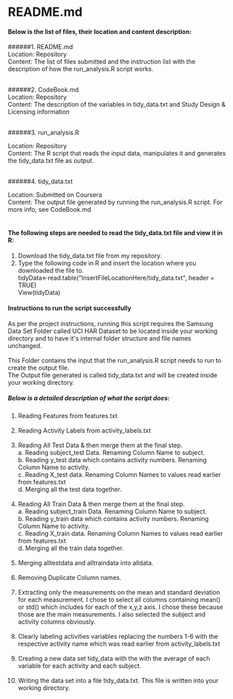 # README.md

#### Below is the list of files, their location and content description:

######1. README.md <br />
Location: Repository <br />
Content: The list of files submitted and the instruction list with the description of how the run_analysis.R script works. <br /><br />

######2. CodeBook.md <br />
Location: Repository <br />
Content: The description of the variables in tidy_data.txt and Study Design & Licensing information <br /><br />

######3. run_analysis.R <br />

Location: Repository <br />
Content: The R script that reads the input data, manipulates it and generates the tidy_data.txt file as output. <br /><br />

######4. tidy_data.txt <br />

Location: Submitted on Coursera <br />
Content: The output file generated by running the run_analysis.R script. For more info, see CodeBook.md <br /><br />

#### The following steps are needed to read the tidy_data.txt file and view it in R: <br />

1. Download the tidy_data.txt file from my repository. <br />
2. Type the following code in R and insert the location where you downloaded the file to. <br />
tidyData<-read.table("InsertFileLocationHere/tidy_data.txt", header = TRUE)  <br />
View(tidyData) <br />

#### Instructions to run the script successfully

As per the project instructions, running this script requires the Samsung Data Set Folder called UCI HAR Dataset to be located inside your working directory and to have it's internal folder structure and file names unchanged. <br /> <br />
This Folder contains the input that the run_analysis.R script needs to run to create the output file. <br />
The Output file generated is called tidy_data.txt and will be created inside your working directory.
<br />

##### Below is a detailed description of what the script does: <br />

1. Reading Features from features.txt <br /><br />
2. Reading Activity Labels from activity_labels.txt <br /><br />
3. Reading All Test Data & then merge them at the final step. <br />
  a. Reading subject_test Data. Renaming Column Name to subject. <br />
  b. Reading y_test data which contains activity numbers. Renaming Column Name to activity. <br />
  c. Reading X_test data. Renaming Column Names to values read earlier from features.txt       
  d. Merging all the test data together. <br /><br />
4. Reading All Train Data & then merge them at the final step. <br />
  a. Reading subject_train Data. Renaming Column Name to subject. <br />
  b. Reading y_train data which contains activity numbers. Renaming Column Name to activity. <br />
  c. Reading X_train data. Renaming Column Names to values read earlier from features.txt <br />
  d. Merging all the train data together. <br /><br />
5. Merging alltestdata and alltraindata into alldata. <br /><br />
6. Removing Duplicate Column names. <br /><br />
7. Extracting only the measurements on the mean and standard deviation for each measurement. I chose to select all columns containing mean() or std() which includes for each of the x,y,z axis. I chose these because those are the main measurements. I also selected the subject and activity columns obviously. <br /><br />
8. Clearly labeling activities variables replacing the numbers 1-6 with the respective activity name which was read earlier from activity_labels.txt <br /><br />
9. Creating a new data set tidy_data with the with the average of each variable for each activity and each subject. <br /><br />
10. Writing the data set into a file tidy_data.txt. This file is written into your working directory. <br /><br />
